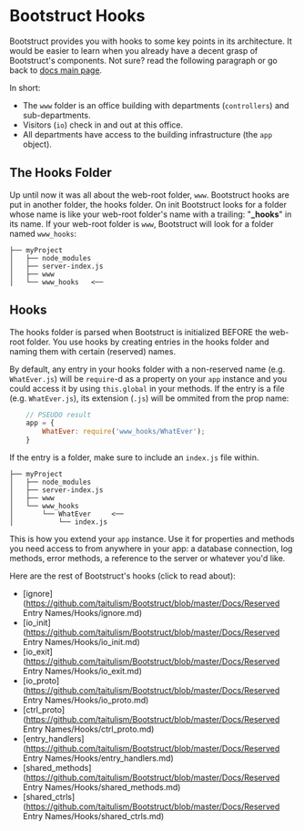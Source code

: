 Bootstruct Hooks
================
Bootstruct provides you with hooks to some key points in its architecture. It would be easier to learn when you already have a decent grasp of Bootstruct's components. Not sure? read the following paragraph or go back to [docs main page](https://github.com/taitulism/Bootstruct/blob/master/README.md).

In short:  
* The `www` folder is an office building with departments (`controllers`) and sub-departments. 
* Visitors (`io`) check in and out at this office. 
* All departments have access to the building infrastructure (the `app` object).




The Hooks Folder
----------------
Up until now it was all about the web-root folder, `www`. Bootstruct hooks are put in another folder, the hooks folder. On init Bootstruct looks for a folder whose name is like your web-root folder's name with a trailing: "**_hooks**" in its name. If your web-root folder is `www`, Bootstruct will look for a folder named `www_hooks`:
```
├── myProject
│   ├── node_modules
│   ├── server-index.js
│   ├── www
│   └── www_hooks   <──
```



Hooks
-----
The hooks folder is parsed when Bootstruct is initialized BEFORE the web-root folder. You use hooks by creating entries in the hooks folder and naming them with certain (reserved) names.

By default, any entry in your hooks folder with a non-reserved name (e.g. `WhatEver.js`) will be `require`-d as a property on your `app` instance and you could access it by using `this.global` in your methods. If the entry is a file (e.g. `WhatEver.js`), its extension (`.js`) will be ommited from the prop name:
``` js
	// PSEUDO result
	app = {
		WhatEver: require('www_hooks/WhatEver');
	}
```
If the entry is a folder, make sure to include an `index.js` file within.
```
├── myProject
│   ├── node_modules
│   ├── server-index.js
│   ├── www
│   └── www_hooks
│       └── WhatEver     <──
│           └── index.js
```
This is how you extend your `app` instance. Use it for properties and methods you need access to from anywhere in your app: a database connection, log methods, error methods, a reference to the server or whatever you'd like.

Here are the rest of Bootstruct's hooks (click to read about):
* [ignore](https://github.com/taitulism/Bootstruct/blob/master/Docs/Reserved Entry Names/Hooks/ignore.md)
* [io_init](https://github.com/taitulism/Bootstruct/blob/master/Docs/Reserved Entry Names/Hooks/io_init.md)
* [io_exit](https://github.com/taitulism/Bootstruct/blob/master/Docs/Reserved Entry Names/Hooks/io_exit.md)
* [io_proto](https://github.com/taitulism/Bootstruct/blob/master/Docs/Reserved Entry Names/Hooks/io_proto.md)
* [ctrl_proto](https://github.com/taitulism/Bootstruct/blob/master/Docs/Reserved Entry Names/Hooks/ctrl_proto.md)
* [entry_handlers](https://github.com/taitulism/Bootstruct/blob/master/Docs/Reserved Entry Names/Hooks/entry_handlers.md)
* [shared_methods](https://github.com/taitulism/Bootstruct/blob/master/Docs/Reserved Entry Names/Hooks/shared_methods.md)
* [shared_ctrls](https://github.com/taitulism/Bootstruct/blob/master/Docs/Reserved Entry Names/Hooks/shared_ctrls.md)